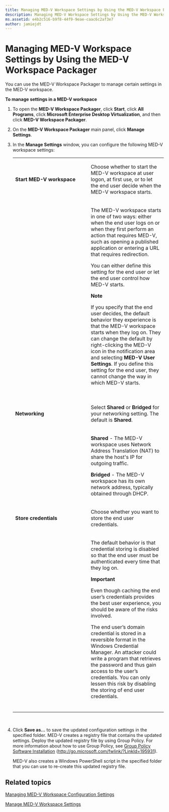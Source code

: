 ```yaml
---
title: Managing MED-V Workspace Settings by Using the MED-V Workspace Packager
description: Managing MED-V Workspace Settings by Using the MED-V Workspace Packager
ms.assetid: e4b2c516-b9f8-44f9-9eae-caac6c2af3e7
author: jamiejdt
---
```


# Managing MED-V Workspace Settings by Using the MED-V Workspace Packager


You can use the MED-V Workspace Packager to manage certain settings in the MED-V workspace.

**To manage settings in a MED-V workspace**

1.  To open the **MED-V Workspace Packager**, click **Start**, click **All Programs**, click **Microsoft Enterprise Desktop Virtualization**, and then click **MED-V Workspace Packager**.

2.  On the **MED-V Workspace Packager** main panel, click **Manage Settings**.

3.  In the **Manage Settings** window, you can configure the following MED-V workspace settings:

    <table>
    <colgroup>
    <col width="50%" />
    <col width="50%" />
    </colgroup>
    <tbody>
    <tr class="odd">
    <td align="left"><p><strong>Start MED-V workspace</strong></p></td>
    <td align="left"><p>Choose whether to start the MED-V workspace at user logon, at first use, or to let the end user decide when the MED-V workspace starts.</p></td>
    </tr>
    <tr class="even">
    <td align="left"><p></p></td>
    <td align="left"><p>The MED-V workspace starts in one of two ways: either when the end user logs on or when they first perform an action that requires MED-V, such as opening a published application or entering a URL that requires redirection.</p>
    <p>You can either define this setting for the end user or let the end user control how MED-V starts.</p>
    <div class="alert">
    <strong>Note</strong>  
    <p>If you specify that the end user decides, the default behavior they experience is that the MED-V workspace starts when they log on. They can change the default by right-clicking the MED-V icon in the notification area and selecting <strong>MED-V User Settings</strong>. If you define this setting for the end user, they cannot change the way in which MED-V starts.</p>
    </div>
    <div>
     
    </div></td>
    </tr>
    <tr class="odd">
    <td align="left"><p><strong>Networking</strong></p></td>
    <td align="left"><p>Select <strong>Shared</strong> or <strong>Bridged</strong> for your networking setting. The default is <strong>Shared</strong>.</p></td>
    </tr>
    <tr class="even">
    <td align="left"><p></p></td>
    <td align="left"><p><strong>Shared</strong> - The MED-V workspace uses Network Address Translation (NAT) to share the host's IP for outgoing traffic.</p>
    <p><strong>Bridged</strong> - The MED-V workspace has its own network address, typically obtained through DHCP.</p></td>
    </tr>
    <tr class="odd">
    <td align="left"><p><strong>Store credentials</strong></p></td>
    <td align="left"><p>Choose whether you want to store the end user credentials.</p></td>
    </tr>
    <tr class="even">
    <td align="left"><p></p></td>
    <td align="left"><p>The default behavior is that credential storing is disabled so that the end user must be authenticated every time that they log on.</p>
    <div class="alert">
    <strong>Important</strong>  
    <p>Even though caching the end user’s credentials provides the best user experience, you should be aware of the risks involved.</p>
    <p>The end user’s domain credential is stored in a reversible format in the Windows Credential Manager. An attacker could write a program that retrieves the password and thus gain access to the user’s credentials. You can only lessen this risk by disabling the storing of end user credentials.</p>
    </div>
    <div>
     
    </div></td>
    </tr>
    </tbody>
    </table>

     

4.  Click **Save as…** to save the updated configuration settings in the specified folder. MED-V creates a registry file that contains the updated settings. Deploy the updated registry file by using Group Policy. For more information about how to use Group Policy, see [Group Policy Software Installation](http://go.microsoft.com/fwlink/?LinkId=195931) (http://go.microsoft.com/fwlink/?LinkId=195931).

    MED-V also creates a Windows PowerShell script in the specified folder that you can use to re-create this updated registry file.

## Related topics


[Managing MED-V Workspace Configuration Settings](managing-med-v-workspace-configuration-settings.md)

[Manage MED-V Workspace Settings](manage-med-v-workspace-settings.md)

 

 





